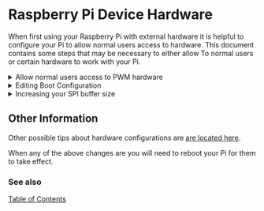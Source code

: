 # Raspberry Pi Device Hardware 

When first using your Raspberry Pi with external hardware it is helpful to configure your Pi to allow normal users access to hardware. This document contains some steps that may be necessary to either allow To normal users or certain hardware to work with your Pi.

<details>
  <summary>Allow normal users access to PWM hardware</summary>
  
Some [users have discussed](https://github.com/raspberrypi/linux/issues/1983) the problem of PWM hardware requiring root access. To fix this problem add the following to /etc/udev/rules.d/99-com.rules:

```console
SUBSYSTEM=="pwm*", PROGRAM="/bin/sh -c '\
        chown -R root:gpio /sys/class/pwm && chmod -R 770 /sys/class/pwm;\
        chown -R root:gpio /sys/devices/platform/soc/*.pwm/pwm/pwmchip* && chmod -R 770 /sys/devices/platform/soc/*.pwm/pwm/pwmchip*\
'"
```

</details>
<details>
  <summary>Editing Boot Configuration</summary>
  
In order for some devices and protocols to operate your will need to edit your /boot/config.txt to include these items:

```console
# turn on pwm one channel GPIO18
dtoverlay=pwm
# turn on spi and configure it
dtparam=spi=on
core_freq=250
core_freq_min=250
```

</details>
<details>
  <summary>Increasing your SPI buffer size</summary>

If you need a larger SPI size buffer, you can add this (or your preferred buffer size) to your /boot/cmdline.txt:

```console
spidev.bufsiz=65536
```

Alternately you can create a file /etc/modprobe.d/spidev.conf with the content:

```console
options spidev bufsiz=65536
```

After rebooting you can check the SPI buffer size with: 

```console
cat /sys/module/spidev/parameters/bufsiz
```
</details>

## Other Information

Other possible tips about hardware configurations are [are located here](https://github.com/jgarff/rpi_ws281x).

When any of the above changes are you will need to reboot your Pi for them to take effect.

### See also

[Table of Contents](README.md)
